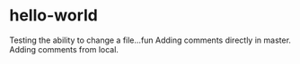 # hello-world

Testing the ability to change a file...fun
Adding comments directly in master.
Adding comments from local.
